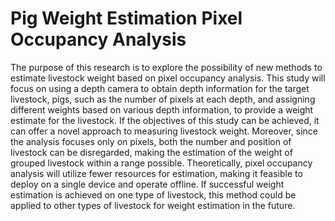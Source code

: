 # Pig Weight Estimation Pixel Occupancy Analysis
 The purpose of this research is to explore the possibility of new methods to estimate livestock weight based on pixel occupancy analysis. This study will focus on using a depth camera to obtain depth information for the target livestock, pigs, such as the number of pixels at each depth, and assigning different weights based on various depth information, to provide a weight estimate for the livestock. If the objectives of this study can be achieved, it can offer a novel approach to measuring livestock weight. Moreover, since the analysis focuses only on pixels, both the number and position of livestock can be disregarded, making the estimation of the weight of grouped livestock within a range possible. Theoretically, pixel occupancy analysis will utilize fewer resources for estimation, making it feasible to deploy on a single device and operate offline. If successful weight estimation is achieved on one type of livestock, this method could be applied to other types of livestock for weight estimation in the future. 
